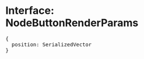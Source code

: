 # Interface: NodeButtonRenderParams

<pre>
{
  position: <Ref to="./serialized-vector">SerializedVector</Ref>
}
</pre>
